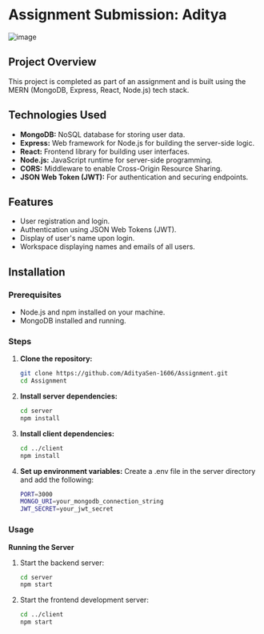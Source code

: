 # Assignment Submission: Aditya

![image](https://github.com/AdityaSen-1606/Assignment/assets/76251309/db483911-d5f0-4428-89b7-83765ba91a62)


## Project Overview

This project is completed as part of an assignment and is built using the MERN (MongoDB, Express, React, Node.js) tech stack.

## Technologies Used

- **MongoDB:** NoSQL database for storing user data.
- **Express:** Web framework for Node.js for building the server-side logic.
- **React:** Frontend library for building user interfaces.
- **Node.js:** JavaScript runtime for server-side programming.
- **CORS:** Middleware to enable Cross-Origin Resource Sharing.
- **JSON Web Token (JWT):** For authentication and securing endpoints.

## Features

- User registration and login.
- Authentication using JSON Web Tokens (JWT).
- Display of user's name upon login.
- Workspace displaying names and emails of all users.

## Installation

### Prerequisites

- Node.js and npm installed on your machine.
- MongoDB installed and running.

### Steps

1. **Clone the repository:**

   ```sh
   git clone https://github.com/AdityaSen-1606/Assignment.git
   cd Assignment
2. **Install server dependencies:**
   ```sh
   cd server
   npm install
3. **Install client dependencies:**
   ```sh
   cd ../client
   npm install
4. **Set up environment variables:**
   Create a .env file in the server directory and add the following:
   ```sh
   PORT=3000
   MONGO_URI=your_mongodb_connection_string
   JWT_SECRET=your_jwt_secret

### Usage

**Running the Server**

1. Start the backend server:
   ```sh
   cd server
   npm start

2. Start the frontend development server:
   ```sh
   cd ../client
   npm start

